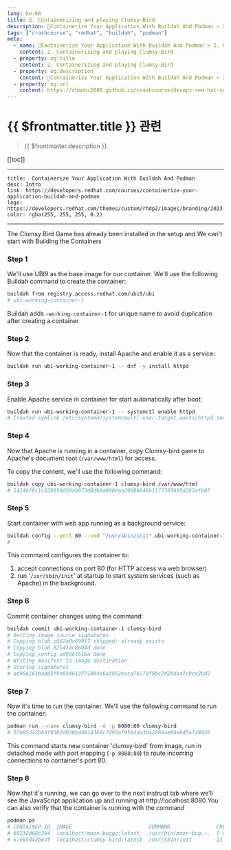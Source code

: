 ```yaml
---
lang: ko-KR
title: 2. Containerizing and playing Clumsy-Bird
description: 🔺Containerize Your Application With Buildah And Podman > 2. Containerizing and playing Clumsy-Bird
tags: ["crashcourse", "redhat", "buildah", "podman"]
meta:
  - name: 🔺Containerize Your Application With Buildah And Podman > 2. Containerizing and playing Clumsy-Bird
    content: 2. Containerizing and playing Clumsy-Bird
  - property: og:title
    content: 2. Containerizing and playing Clumsy-Bird
  - property: og:description
    content: 🔺Containerize Your Application With Buildah And Podman > 2. Containerizing and playing Clumsy-Bird
  - property: og:url
    content: https://chanhi2000.github.io/crashcourse/devops-red-hat-containerize-your-application-w-buildah-and-podman/02.html
---
```


# {{ $frontmatter.title }} 관련

> {{ $frontmatter.description }}

[[toc]]

---

```card
title:  Containerize Your Application With Buildah And Podman
desc: Intro
link: https://developers.redhat.com/courses/containerize-your-application-buildah-and-podman
logo: https://developers.redhat.com/themes/custom/rhdp2/images/branding/2023_RHDLogo_black_text.svg
color: rgba(255, 255, 255, 0.2)
```

---

The Clumsy Bird Game has already been installed in the setup and We can't start with Building the Containers

### Step 1

We'll use UBI9 as the base image for our container. We'll use the following Buildah command to create the container:

```sh
buildah from registry.access.redhat.com/ubi9/ubi
# ubi-working-container-1
```

Buildah adds `-working-container-1` for unique name to avoid duplication after creating a container

### Step 2

Now that the container is ready, install Apache and enable it as a service:

```sh
buildah run ubi-working-container-1 -- dnf -y install httpd
```

### Step 3

Enable Apache service in container for start automatically after boot:

```sh
buildah run ubi-working-container-1 -- systemctl enable httpd
# Created symlink /etc/systemd/system/multi-user.target.wants/httpd.service → /usr/lib/systemd/system/httpd.service.
```

### Step 4

Now that Apache is running in a container, copy Clumsy-bird game to Apache's document root (<FontIcon icon="iconfont icon-folder"/>`/var/www/html`) for access.

To copy the content, we'll use the following command:

```sh
buildah copy ubi-working-container-1 clumsy-bird /var/www/html
# 54246f8c1c828958d56ab873d8db8a890eaa29b88646b1177785495d285afb07
```

### Step 5

Start container with web app running as a background service:

```sh
buildah config --port 80 --cmd "/usr/sbin/init" ubi-working-container-1
#
```

This command configures the container to:

1. accept connections on port 80 (for HTTP access via web browser)
2. run '`/usr/sbin/init`' at startup to start system services (such as Apache) in the background.

### Step 6

Commit container changes using the command:

```sh
buildah commit ubi-working-container-1 clumsy-bird
# Getting image source signatures
# Copying blob c662a0c69917 skipped: already exists  
# Copying blob 82541ac8604d done  
# Copying config ad90e161ba done  
# Writing manifest to image destination
# Storing signatures
# ad90e161bab65f9e034613771004e6a3952eaca78279f9bc7d2bdaa7c9ce2bd2
```

### Step 7

Now it's time to run the container. We'll use the following command to run the container:

```sh
podman run --name clumsy-bird -d -p 8080:80 clumsy-bird
# 57e85d42b6df9382d038bdd814368c7d92ef95b4da3ba2068ae84eb45af28920
```

This command starts new container 'clumsy-bird' from image, run in detached mode with port mapping (`-p 8080:80`) to route incoming connections to container's port 80.

### Step 8

Now that it's running, we can go over to the next instruqt tab where we’ll see the JavaScript application up and running at http://localhost:8080
You can also verify that the container is running with the command

```sh
podman ps
# CONTAINER ID  IMAGE                         COMMAND               CREATED         STATUS         PORTS                 NAMES
# 60232d68c3b4  localhost/moon-buggy:latest   /usr/bin/moon-bug...  7 minutes ago   Up 7 minutes                         moon-buggy
# 57e85d42b6df  localhost/clumsy-bird:latest  /usr/sbin/init        13 seconds ago  Up 13 seconds  0.0.0.0:8080->80/tcp  clumsy-bird
```